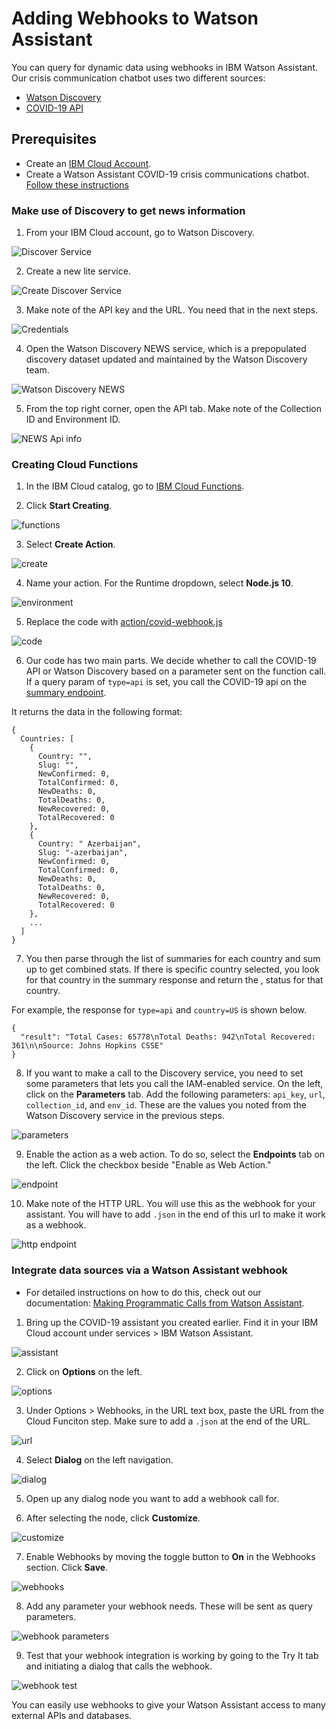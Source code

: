 # Adding Webhooks to Watson Assistant

You can query for dynamic data using webhooks in IBM Watson Assistant. Our crisis communication chatbot uses two different sources:

- [Watson Discovery](https://www.ibm.com/cloud/watson-discovery)
- [COVID-19 API](https://covid19api.com/)

## Prerequisites
- Create an [IBM Cloud Account](https://www.ibm.com/account/reg/us-en/signup?formid=urx-42793&eventid=cfc-2020?cm_mmc=OSocial_Blog-_-Audience+Developer_Developer+Conversation-_-WW_WW-_-cfc-2020-ghub-starterkit-communication_ov75914&cm_mmca1=000039JL&cm_mmca2=10008917).
- Create a Watson Assistant COVID-19 crisis communications chatbot. [Follow these instructions](/README.md)

### Make use of Discovery to get news information

1. From your IBM Cloud account, go to Watson Discovery.

![Discover Service](./images/discovery-service.png)

2. Create a new lite service.

![Create Discover Service](./images/create-discovery-service.png)

3. Make note of the API key and the URL. You need that in the next steps.

![Credentials](./images/discovery-credentials.png)

4. Open the Watson Discovery NEWS service, which is a prepopulated discovery dataset updated and maintained by the Watson Discovery team. 

![Watson Discovery NEWS](./images/watson-discovery-news.png)

5. From the top right corner, open the API tab. Make note of the Collection ID and Environment ID.

![NEWS Api info](./images/news-api-info.png)

### Creating Cloud Functions

1. In the IBM Cloud catalog, go to [IBM Cloud Functions](https://cloud.ibm.com/functions/).

2. Click **Start Creating**.

![functions](./images/cloud-functions.png)

3. Select **Create Action**.

![create](./images/create-action.png)

4. Name your action. For the Runtime dropdown, select **Node.js 10**.

![environment](./images/create-action-env.png)

5. Replace the code with [action/covid-webhook.js](./action/covid-webhook.js)

![code](./images/code.png)

6. Our code has two main parts. We decide whether to call the COVID-19 API or Watson Discovery based on a parameter sent on the function call. If a query param of `type=api` is set, you call the COVID-19 api on the [summary endpoint](https://api.covid19api.com/summary). 

It returns the data in the following format:

```
{
  Countries: [
    {
      Country: "",
      Slug: "",
      NewConfirmed: 0,
      TotalConfirmed: 0,
      NewDeaths: 0,
      TotalDeaths: 0,
      NewRecovered: 0,
      TotalRecovered: 0
    },
    {
      Country: " Azerbaijan",
      Slug: "-azerbaijan",
      NewConfirmed: 0,
      TotalConfirmed: 0,
      NewDeaths: 0,
      TotalDeaths: 0,
      NewRecovered: 0,
      TotalRecovered: 0
    },
    ...
  ]
}
```

7. You then parse through the list of summaries for each country and sum up to get combined stats. If there is specific country selected, you look for that country in the summary response and return the , status for that country.

For example, the response for `type=api` and `country=US` is shown below.

```
{
  "result": "Total Cases: 65778\nTotal Deaths: 942\nTotal Recovered: 361\n\nSource: Johns Hopkins CSSE"
}
```

8. If you want to make a call to the Discovery service, you need to set some parameters that lets you call the IAM-enabled service. On the left, click on the **Parameters** tab. Add the following parameters: `api_key`, `url`, `collection_id`, and `env_id`. These are the values you noted from the Watson Discovery service in the previous steps.

![parameters](./images/parameter.png)

9. Enable the action as a web action. To do so, select the **Endpoints** tab on the left. Click the checkbox beside "Enable as Web Action."

![endpoint](./images/endpoint.png)

10. Make note of the HTTP URL. You will use this as the webhook for your assistant. You will have to add `.json` in the end of this url to make it work as a webhook.

![http endpoint](./images/http-endpoint.png)

### Integrate data sources via a Watson Assistant webhook

- For detailed instructions on how to do this, check out our documentation: [Making Programmatic Calls from Watson Assistant](https://cloud.ibm.com/docs/assistant?topic=assistant-dialog-webhooks).

1. Bring up the COVID-19 assistant you created earlier. Find it in your IBM Cloud account under services > IBM Watson Assistant.

![assistant](./images/assistant.png)

2. Click on **Options** on the left.

![options](./images/options.png)

3. Under Options > Webhooks, in the URL text box, paste the URL from the Cloud Funciton step. Make sure to add a `.json` at the end of the URL.

![url](./images/add-url.png)

4. Select **Dialog** on the left navigation.

![dialog](./images/dialog.png)

5. Open up any dialog node you want to add a webhook call for. 

6. After selecting the node, click **Customize**.

![customize](./images/customize.png)

7. Enable Webhooks by moving the toggle button to **On** in the Webhooks section. Click **Save**.

![webhooks](./images/enable-webhook.png)

8. Add any parameter your webhook needs. These will be sent as query parameters.

![webhook parameters](./images/webhook-parameter.png)

9. Test that your webhook integration is working by going to the Try It tab and initiating a dialog that calls the webhook.

![webhook test](./images/webhook-test.png)

You can easily use webhooks to give your Watson Assistant access to many external APIs and databases.
